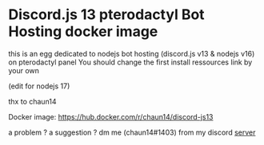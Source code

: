 # Discord.js 13 pterodactyl Bot Hosting docker image

this is an egg dedicated to nodejs bot hosting (discord.js v13 & nodejs v16) on pterodactyl panel 
You should change the first install ressources link by your own

(edit for nodejs 17)

thx to chaun14

Docker image: https://hub.docker.com/r/chaun14/discord-js13


a problem ? a suggestion ? dm me (chaun14#1403) from my discord [server](https://discord.gg/gqFCbCN)

